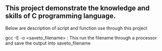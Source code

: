 ## This project demonstrate the knowledge and skills of C programming language.

Below are description of script and function use through this project

gcc -E <filename> -o <saveto_filename>  : This run the filename through a processor and save the output into saveto_filename

